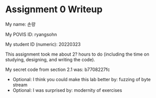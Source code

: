 Assignment 0 Writeup
=============

My name: 손량

My POVIS ID: ryangsohn

My student ID (numeric): 20220323

This assignment took me about 2? hours to do (including the time on studying, designing, and writing the code).

My secret code from section 2.1 was: b7708227fc

- Optional: I think you could make this lab better by: fuzzing of byte stream
- Optional: I was surprised by: modernity of exercises
